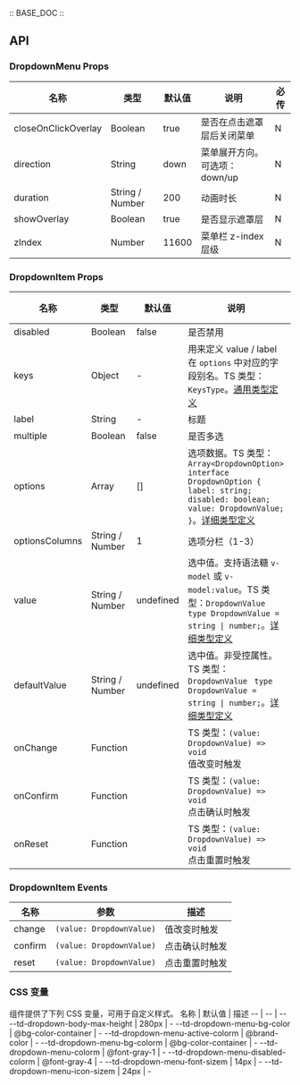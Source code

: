 :: BASE_DOC ::

## API
### DropdownMenu Props

名称 | 类型 | 默认值 | 说明 | 必传
-- | -- | -- | -- | --
closeOnClickOverlay | Boolean | true | 是否在点击遮罩层后关闭菜单 | N
direction | String | down | 菜单展开方向。可选项：down/up | N
duration | String / Number | 200 | 动画时长 | N
showOverlay | Boolean | true | 是否显示遮罩层 | N
zIndex | Number | 11600 | 菜单栏 z-index 层级 | N

### DropdownItem Props

名称 | 类型 | 默认值 | 说明 | 必传
-- | -- | -- | -- | --
disabled | Boolean | false | 是否禁用 | N
keys | Object | - | 用来定义 value / label 在 `options` 中对应的字段别名。TS 类型：`KeysType`。[通用类型定义](https://github.com/Tencent/tdesign-mobile-vue/blob/develop/src/common.ts) | N
label | String | - | 标题 | N
multiple | Boolean | false | 是否多选 | N
options | Array | [] | 选项数据。TS 类型：`Array<DropdownOption>` `interface DropdownOption { label: string; disabled: boolean; value: DropdownValue; }`。[详细类型定义](https://github.com/Tencent/tdesign-mobile-vue/tree/develop/src/dropdown-menu/type.ts) | N
optionsColumns | String / Number | 1 | 选项分栏（1-3） | N
value | String / Number | undefined | 选中值。支持语法糖 `v-model` 或 `v-model:value`。TS 类型：`DropdownValue ` `type DropdownValue = string \| number;`。[详细类型定义](https://github.com/Tencent/tdesign-mobile-vue/tree/develop/src/dropdown-menu/type.ts) | N
defaultValue | String / Number | undefined | 选中值。非受控属性。TS 类型：`DropdownValue ` `type DropdownValue = string \| number;`。[详细类型定义](https://github.com/Tencent/tdesign-mobile-vue/tree/develop/src/dropdown-menu/type.ts) | N
onChange | Function |  | TS 类型：`(value: DropdownValue) => void`<br/>值改变时触发 | N
onConfirm | Function |  | TS 类型：`(value: DropdownValue) => void`<br/>点击确认时触发 | N
onReset | Function |  | TS 类型：`(value: DropdownValue) => void`<br/>点击重置时触发 | N

### DropdownItem Events

名称 | 参数 | 描述
-- | -- | --
change | `(value: DropdownValue)` | 值改变时触发
confirm | `(value: DropdownValue)` | 点击确认时触发
reset | `(value: DropdownValue)` | 点击重置时触发


### CSS 变量
组件提供了下列 CSS 变量，可用于自定义样式。
名称 | 默认值 | 描述 
-- | -- | --
--td-dropdown-body-max-height | 280px | - 
--td-dropdown-menu-bg-color | @bg-color-container | - 
--td-dropdown-menu-active-colorm | @brand-color | - 
--td-dropdown-menu-bg-colorm | @bg-color-container | - 
--td-dropdown-menu-colorm | @font-gray-1 | - 
--td-dropdown-menu-disabled-colorm | @font-gray-4 | - 
--td-dropdown-menu-font-sizem | 14px | - 
--td-dropdown-menu-icon-sizem | 24px | - 
